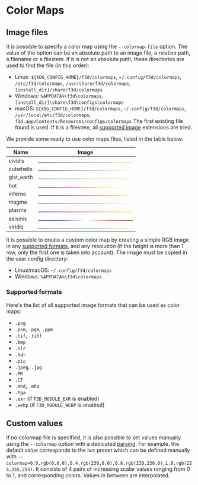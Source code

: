 # Color Maps

## Image files

It is possible to specify a color map using the `--colormap-file` option.
The value of the option can be an absolute path to an image file, a relative path, a filename or a filestem.
If it is not an absolute path, these directories are used to find the file (in this order):

- Linux: `${XDG_CONFIG_HOME}/f3d/colormaps`, `~/.config/f3d/colormaps`, `/etc/f3d/colormaps`, `/usr/share/f3d/colormaps`, `[install_dir]/share/f3d/colormaps`
- Windows: `%APPDATA%\f3d\colormaps`, `[install_dir]\share\f3d\configs\colormaps`
- macOS: `${XDG_CONFIG_HOME}/f3d/colormaps`, `~/.config/f3d/colormaps`, `/usr/local/etc/f3d/colormaps`, `f3d.app/Contents/Resources/configs/colormaps`
  The first existing file found is used.
  If it is a filestem, all [supported image](#supported-formats) extensions are tried.

We provide some ready to use color maps files, listed in the table below:

| Name       | Image                                                                                                                                   |
| ---------- | --------------------------------------------------------------------------------------------------------------------------------------- |
| cividis    | ![cividis](cividis.png)    |
| cubehelix  | ![cubehelix](cubehelix.png)  |
| gist_earth | ![gist_earth](gist_earth.png) |
| hot        | ![hot](hot.png)        |
| inferno    | ![inferno](inferno.png)    |
| magma      | ![magma](magma.png)      |
| plasma     | ![plasma](plasma.png)     |
| seismic    | ![seismic](seismic.png)    |
| viridis    | ![viridis](viridis.png)    |

It is possible to create a custom color map by creating a simple RGB image in any [supported formats](#supported-formats), and any resolution (if the height is more than 1 row, only the first one is taken into account). The image must be copied in the user config directory:

- Linux/macOS: `~/.config/f3d/colormaps`
- Windows: `%APPDATA%\f3d\colormaps`

### Supported formats

Here's the list of all supported image formats that can be used as color maps:

- `.png`
- `.pnm`, `.pgm`, `.ppm`
- `.tif`, `.tiff`
- `.bmp`
- `.slc`
- `.hdr`
- `.pic`
- `.jpeg`, `.jpg`
- `.MR`
- `.CT`
- `.mhd`, `.mha`
- `.tga`
- `.exr` (if `F3D_MODULE_EXR` is enabled)
- `.webp` (if `F3D_MODULE_WEBP` is enabled)

## Custom values

If no colormap file is specified, it is also possible to set values manually using the `--colormap` option with a dedicated [parsing](PARSING.md#colormap).
For example, the default value corresponds to the `hot` preset which can be defined manually with `--colormap=0.0,rgb(0,0,0),0.4,rgb(230,0,0),0.8,rgb(230,230,0),1.0,rgb(255,255,255)`.
It consists of 4 pairs of increasing scalar values ranging from 0 to 1, and corresponding colors. Values in between are interpolated.

